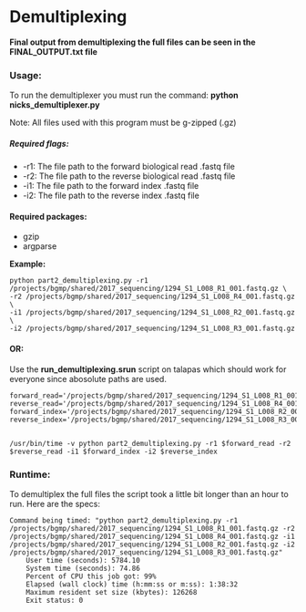 # Demultiplexing

**Final output from demultiplexing the full files can be seen in the FINAL_OUTPUT.txt file**

### Usage:
To run the demultiplexer you must run the command: **python nicks_demultiplexer.py**

Note: All files used with this program must be g-zipped (.gz)

##### Required flags:
* -r1: The file path to the forward biological read .fastq file
* -r2: The file path to the reverse biological read .fastq file
* -i1: The file path to the forward index .fastq file
* -i2: The file path to the reverse index .fastq file

#### Required packages:
* gzip
* argparse

**Example:**
```
python part2_demultiplexing.py -r1 /projects/bgmp/shared/2017_sequencing/1294_S1_L008_R1_001.fastq.gz \
-r2 /projects/bgmp/shared/2017_sequencing/1294_S1_L008_R4_001.fastq.gz \
-i1 /projects/bgmp/shared/2017_sequencing/1294_S1_L008_R2_001.fastq.gz \
-i2 /projects/bgmp/shared/2017_sequencing/1294_S1_L008_R3_001.fastq.gz
```

#### OR:

Use the **run_demultiplexing.srun** script on talapas which should work for everyone since abosolute paths are used.

```
forward_read='/projects/bgmp/shared/2017_sequencing/1294_S1_L008_R1_001.fastq.gz'
reverse_read='/projects/bgmp/shared/2017_sequencing/1294_S1_L008_R4_001.fastq.gz'
forward_index='/projects/bgmp/shared/2017_sequencing/1294_S1_L008_R2_001.fastq.gz'
reverse_index='/projects/bgmp/shared/2017_sequencing/1294_S1_L008_R3_001.fastq.gz'


/usr/bin/time -v python part2_demultiplexing.py -r1 $forward_read -r2 $reverse_read -i1 $forward_index -i2 $reverse_index
```

### Runtime:

To demultiplex the full files the script took a little bit longer than an hour to run. Here are the specs:

```
Command being timed: "python part2_demultiplexing.py -r1 /projects/bgmp/shared/2017_sequencing/1294_S1_L008_R1_001.fastq.gz -r2 /projects/bgmp/shared/2017_sequencing/1294_S1_L008_R4_001.fastq.gz -i1 /projects/bgmp/shared/2017_sequencing/1294_S1_L008_R2_001.fastq.gz -i2 /projects/bgmp/shared/2017_sequencing/1294_S1_L008_R3_001.fastq.gz"
	User time (seconds): 5784.10
	System time (seconds): 74.86
	Percent of CPU this job got: 99%
	Elapsed (wall clock) time (h:mm:ss or m:ss): 1:38:32
	Maximum resident set size (kbytes): 126268
	Exit status: 0
```
